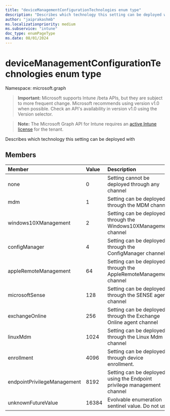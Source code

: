 ```yaml
---
title: "deviceManagementConfigurationTechnologies enum type"
description: "Describes which technology this setting can be deployed with"
author: "jaiprakashmb"
ms.localizationpriority: medium
ms.subservice: "intune"
doc_type: enumPageType
ms.date: 08/01/2024
---
```


# deviceManagementConfigurationTechnologies enum type

Namespace: microsoft.graph

> **Important:** Microsoft supports Intune /beta APIs, but they are subject to more frequent change. Microsoft recommends using version v1.0 when possible. Check an API's availability in version v1.0 using the Version selector.

> **Note:** The Microsoft Graph API for Intune requires an [active Intune license](https://go.microsoft.com/fwlink/?linkid=839381) for the tenant.

Describes which technology this setting can be deployed with

## Members
|Member|Value|Description|
|:---|:---|:---|
|none|0|Setting cannot be deployed through any channel|
|mdm|1|Setting can be deployed through the MDM channel|
|windows10XManagement|2|Setting can be deployed through the Windows10XManagement channel|
|configManager|4|Setting can be deployed through the ConfigManager channel|
|appleRemoteManagement|64|Setting can be deployed through the AppleRemoteManagement channel|
|microsoftSense|128|Setting can be deployed through the SENSE agent channel|
|exchangeOnline|256|Setting can be deployed through the Exchange Online agent channel|
|linuxMdm|1024|Setting can be deployed through the Linux Mdm channel|
|enrollment|4096|Setting can be deployed through device enrollment.|
|endpointPrivilegeManagement|8192|Setting can be deployed using the Endpoint privilege management channel|
|unknownFutureValue|16384|Evolvable enumeration sentinel value. Do not use.|
